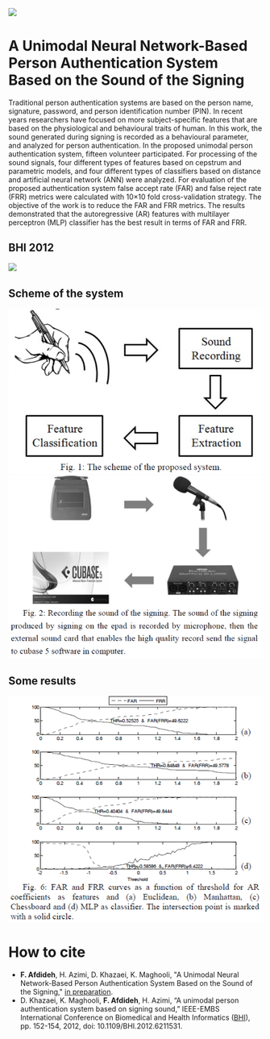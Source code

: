 [![](https://img.shields.io/badge/DOI-10.1109/BHI.2012.6211531-blue)](https://doi.org/10.1109/BHI.2012.6211531)

# A Unimodal Neural Network-Based Person Authentication System Based on the Sound of the Signing

Traditional person authentication systems are based on the person name, signature, password, and person identification number (PIN). In recent years researchers have focused on more subject-specific features that are based on the physiological and behavioural traits of human. In this work, the sound generated during signing is recorded as a behavioural parameter, and analyzed for person authentication. In the proposed unimodal person authentication system, fifteen volunteer participated. For processing of the sound signals, four different types of features based on cepstrum and parametric models, and four different types of classifiers based on distance and artificial neural network (ANN) were analyzed. For evaluation of the proposed authentication system false accept rate (FAR) and false reject rate (FRR) metrics were calculated with 10×10 fold cross-validation strategy. The objective of the work is to reduce the FAR and FRR metrics. The results demonstrated that the autoregressive (AR) features with multilayer perceptron (MLP) classifier has the best result in terms of FAR and FRR.

## BHI 2012
![](ppt/Slide1.PNG)

## Scheme of the system
![](ppt/scheme.png)
![](ppt/scheme2.png)
## Some results
![](ppt/FAR-FRR.png)

# How to cite
* **F. Afdideh**, H. Azimi, D. Khazaei, K. Maghooli, "A Unimodal Neural Network-Based Person Authentication System Based on the Sound of the Signing," [in preparation](https://github.com/fardinafdideh/SigningSoundAuthentification).
* D. Khazaei, K. Maghooli, **F. Afdideh**, H. Azimi, “A unimodal person authentication system based on signing sound,” IEEE-EMBS International Conference on Biomedical and Health Informatics ([BHI](https://ieeexplore.ieee.org/document/6211531)), pp. 152-154, 2012, doi: 10.1109/BHI.2012.6211531.
